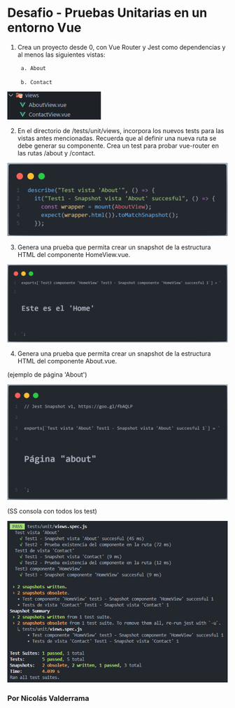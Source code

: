 # Desafio - Pruebas Unitarias en un entorno Vue


1. Crea un proyecto desde 0, con Vue Router y Jest como dependencias y al menos las siguientes vistas:

        a. About

        b. Contact

![alt text](<src/utils/Captura de pantalla 2024-08-07 204709.png>)

2. En el directorio de /tests/unit/views, incorpora los nuevos tests para las vistas antes mencionadas. Recuerda que al definir una nueva ruta se debe generar su componente. Crea un test para probar vue-router en las rutas /about y /contact.

![alt text](<src/utils/code 1.png>)

3. Genera una prueba que permita crear un snapshot de la estructura HTML del componente HomeView.vue.

![alt text](src/utils/code4.png)

4. Genera una prueba que permita crear un snapshot de la estructura HTML del componente About.vue.

(ejemplo de página 'About')

![alt text](<src/utils/code 3.png>)

(SS consola con todos los test) 

![alt text](<src/utils/Captura de pantalla 2024-08-08 182031.png>)
### Por Nicolás Valderrama